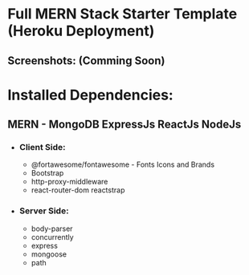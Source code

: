 # Full MERN Stack Starter Template (Heroku Deployment)

## Screenshots: (Comming Soon)

# Installed Dependencies: 
  ## MERN - MongoDB ExpressJs ReactJs NodeJs 
  
  - ### Client Side: 
     * @fortawesome/fontawesome - Fonts Icons and Brands 
     * Bootstrap 
     * http-proxy-middleware 
     * react-router-dom reactstrap 
  - ### Server Side: 
     * body-parser 
     * concurrently 
     * express 
     * mongoose 
     * path
